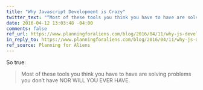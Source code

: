 ```yaml
---
title: "Why Javascript Development is Crazy"
twitter_text: "“Most of these tools you think you have to have are solving problems you don’t have NOR WILL YOU EVER HAVE.“"
date: 2016-04-12 13:03:48 -04:00
comments: false
ref_url: https://www.planningforaliens.com/blog/2016/04/11/why-js-development-is-crazy/
in_reply_to: https://www.planningforaliens.com/blog/2016/04/11/why-js-development-is-crazy/
ref_source: Planning for Aliens
---
```


So true: 

> Most of these tools you think you have to have are solving problems you don’t have NOR WILL YOU EVER HAVE.